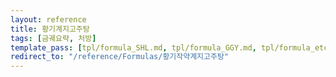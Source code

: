 ```yaml
---
layout: reference
title: 황기계지고주탕
tags: [금궤요략, 처방]
template_pass: [tpl/formula_SHL.md, tpl/formula_GGY.md, tpl/formula_etc.md]
redirect_to: "/reference/Formulas/황기작약계지고주탕"
---
```


